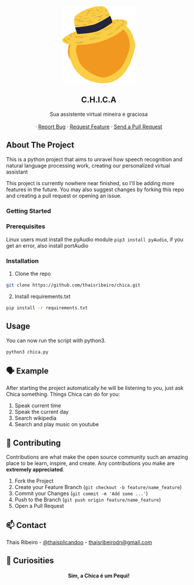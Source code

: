 
<!-- PROJECT LOGO -->
<p align="center">
  <img src="chica_logo.png" alt="Logo">
  <h2 align="center">C.H.I.C.A</h2>
  <p align="center">
    Sua assistente virtual mineira e graciosa
    <br />
    <br />
    ·
    <a href="https://github.com/thaisribeiro/chica/issues">Report Bug</a>
    ·
    <a href="https://github.com/thaisribeiro/chica/issues">Request Feature</a>
    ·
    <a href="https://github.com/thaisribeiro/chica/pulls">Send a Pull Request</a>
  </p>
</p>

## About The Project


This is a python project that aims to unravel how speech recognition and natural language processing work, creating our personalized virtual assistant

This project is currently nowhere near finished, so I'll be adding more features in the future. You may also suggest changes by forking this repo and creating a pull request or opening an issue.

### Getting Started


### Prerequisites

Linux users must install the pyAudio module `pip3 install pyAudio`, if you get an error, also install portAudio 

### Installation
1. Clone the repo
```sh
git clone https://github.com/thaisribeiro/chica.git
```
2. Install requirements.txt
```sh
pip install -r requirements.txt
```

## Usage

You can now run the script with python3.
```sh
python3 chica.py
```

## 🗣️ Example
After starting the project automatically he will be listening to you, just ask Chica something.
Things Chica can do for you:

1. Speak current time
2. Speak the current day
3. Search wikipedia
4. Search and play music on youtube

## 🤝 Contributing

Contributions are what make the open source community such an amazing place to be learn, inspire, and create. Any contributions you make are **extremely appreciated**.

1. Fork the Project
2. Create your Feature Branch (`git checkout -b feature/name_feature`)
3. Commit your Changes (`git commit -m 'Add some ...'`)
4. Push to the Branch (`git push origin feature/name_feature`)
5. Open a Pull Request

## 📫 Contact

Thais Ribeiro - [@thaisplicandoo](https://twitter.com/thaisplicandoo) - thaisribeirodn@gmail.com

## 👀 Curiosities

<h4>
  <p align="center">
    Sim, a Chica é um Pequi!
  <p>
</h4>